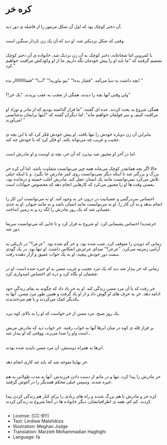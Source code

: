 # کره خر

##
آن دختر کوچک بود که اول آن شکل مرموز را از فاصله ی دور دید.

##
وقتی که شکل نزدیکتر شد، او دید که آن یک زن باردار سنگین است.

##
با کمرویی اما شجاعانه، دختر کوچک به آن زن نزدیک شد. خانواده ی آن دختر کوچک تصمیم گرفتند که "ما باید او را پیش خودمان نگه داریم. ما از او وکودکش مراقبت خواهیم کرد."

##
بچه داشت به دنیا می‌آمد. "فشار بده!" "پتو بیاورید!" "آب!" "فشااااااااار بده! "

##
ولی وقتی آنها بچه را دیدند، همگی از تعجب به عقب پریدند. "یک خر!؟"

##
همگی شروع به بحث کردند. عده ای گفتند: "ما قرار گذاشته بودیم که از مادر و نوزاد او مراقبت کنیم، و سر قولمان خواهیم ماند". اما دیگران گفتند که "اینها برایمان بدشانسی می‌آورند! "

##
بنابراین آن زن دوباره خودش را تنها یافت. او پیش خودش فکر کرد که با این بچه ی عجیب و غریب چه می‌تواند بکند. او فکر کرد که با خودش چه کند.

##
اما در آخر او مجبور شد بپذیرد که آن خر، بچه ی اوست و او مادرش است.

##
حالا اگر بچه همانقدر کوچک می‌ماند همه چیز می‌توانست متفاوت باشد. اما آن کره خر بزرگ و بزرگتر شد تا اینکه دیگر نمی‌توانست روی کمر مادرش جا بگیرد. و با اینکه خیلی تلاش می‌کرد نمی‌توانست مانند یک انسان عمل کند. مادرش اغلب خسته و درمانده بود. بعضی وقت ها او را مجبور می‌کرد که کارهایی انجام دهد که مخصوص حیوانات است.

##
احساس سردرگمی و عصبانیت در درون خر به وجود آمد. او نه می‌توانست این کار را انجام بدهد و نه آن کار را. او نه می‌توانست مانند انسان باشد و نه مانند حیوان. او به حدی عصبانی شد که یک روز مادرش را لگد زد و به زمین انداخت.

##
خرشدیدا احساس پشیمانی کرد. او شروع به فرار کرد و تا جایی که می‌توانست سریعا دور شد.

##
زمانی که دویدن را متوقف کرد، شب شده بود، و خر گم شده بود. "عرعر؟" در تاریکی به آرامی زمزمه می‌کرد. "عرعر؟" صدای عرعرش انعکاس داشت. او تنها بود. در یک گودی سفت دور خودش پیچید، او به یک خواب عمیق و آزار دهنده رفت.

##
زمانی که خر بیدار شد دید که یک مرد عجیب و غریب مسن به او خیره شده است. او در چشمان او نگاه کرد و ذره ای احساس امیدواری کرد.

##
خر رفت که با آن مرد مسن زندگی کند. او به خر یاد داد که چگونه به بقای زندگی خود ادامه دهد. خر به حرف های او گوش داد و از او یاد گرفت و همین طور مرد مسن. آنها به یکدیگر کمک می‌کردند و با هم می‌خندیدند.

##
یک روز صبح، مرد مسن از خر خواست که او را به بالای کوه ببرد.

##
بر فراز قله ی کوه در میان ابرها آنها به خواب رفتند. خر خواب دید که مادرش مریض است واو را صدا می‌زند. ووقتی که او بیدار شد...

##
ابرها به همراه دوستش، آن مرد مسن ناپدید شده بودند.

##
خر نهایتا متوجه شد که باید چه کاری انجام دهد.

##
خر مادرش را پیدا کرد، تنها و در ماتم از دست دادن فرزندش. آنها به مدت طولانی به هم خیره شدند. وسپس خیلی محکم همدیگر را در آغوش گرفتند.

##
کره خر و مادرش با هم بزرگ شدند و راه های زیادی را برای کنار هم زندگی کردن پیدا کردند. کم کم، همه ی اطرافیانشان، دیگر خانواده ها در آنجا شروع به زندگی کردند.

##
* License: [CC-BY]
* Text: Lindiwe Matshikiza
* Illustration: Meghan Judge
* Translation: Marzieh Mohammadian Haghighi
* Language: fa

